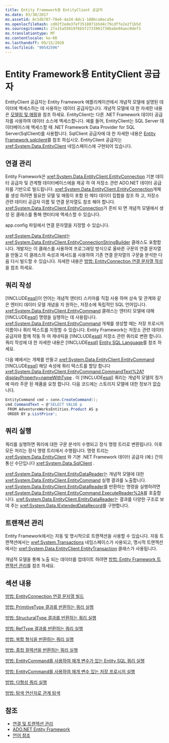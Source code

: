```yaml
---
title: Entity Framework용 EntityClient 공급자
ms.date: 03/30/2017
ms.assetid: 8c5db787-78e6-4a34-8dc1-188bca0aca5e
ms.openlocfilehash: cd02f2ede37ef3518071b5d4c79cdffe2e2f1b5d
ms.sourcegitcommit: 27a15a55019f6b5f2733961738babe94aec0def3
ms.translationtype: MT
ms.contentlocale: ko-KR
ms.lasthandoff: 09/15/2020
ms.locfileid: "90542596"
---
```

# <a name="entityclient-provider-for-the-entity-framework"></a>Entity Framework용 EntityClient 공급자
EntityClient 공급자는 Entity Framework 애플리케이션에서 개념적 모델에 설명된 데이터에 액세스하는 데 사용하는 데이터 공급자입니다. 개념적 모델에 대 한 자세한 내용은 [모델링 및 매핑](modeling-and-mapping.md)을 참조 하세요. EntityClient는 다른 .NET Framework 데이터 공급자를 사용하여 데이터 소스에 액세스합니다. 예를 들어, EntityClient는 SQL Server 데이터베이스에 액세스할 때 .NET Framework Data Provider for SQL Server(SqlClient)를 사용합니다. SqlClient 공급자에 대 한 자세한 내용은 [Entity Framework sqlclient](sqlclient-for-the-entity-framework.md)를 참조 하십시오. EntityClient 공급자는 <xref:System.Data.EntityClient> 네임스페이스에 구현되어 있습니다.  
  
## <a name="managing-connections"></a>연결 관리  
 Entity Framework은 <xref:System.Data.EntityClient.EntityConnection> 기본 데이터 공급자 및 관계형 데이터베이스에을 제공 하 여 저장소 관련 ADO.NET 데이터 공급자를 기반으로 빌드됩니다. <xref:System.Data.EntityClient.EntityConnection>개체를 생성 하려면 필요한 모델 및 매핑이 포함 된 메타 데이터 집합을 참조 하 고, 저장소 관련 데이터 공급자 이름 및 연결 문자열도 참조 해야 합니다. <xref:System.Data.EntityClient.EntityConnection>가 준비 되 면 개념적 모델에서 생성 된 클래스를 통해 엔터티에 액세스할 수 있습니다.  
  
 app.config 파일에서 연결 문자열을 지정할 수 있습니다.  
  
 <xref:System.Data.EntityClient>는 <xref:System.Data.EntityClient.EntityConnectionStringBuilder> 클래스도 포함합니다. 개발자는 이 클래스를 사용하여 프로그래밍 방식으로 올바른 구문의 연결 문자열을 만들고 이 클래스의 속성과 메서드를 사용하여 기존 연결 문자열의 구문을 분석한 다음 다시 빌드할 수 있습니다. 자세한 내용은 [방법: EntityConnection 연결 문자열 작성](how-to-build-an-entityconnection-connection-string.md)을 참조 하세요.  
  
## <a name="creating-queries"></a>쿼리 작성  
 [!INCLUDE[esql](../../../../../includes/esql-md.md)]이 언어는 개념적 엔터티 스키마를 직접 사용 하며 상속 및 관계와 같은 엔터티 데이터 모델 개념을 지 원하는, 저장소에 독립적인 SQL 언어입니다. <xref:System.Data.EntityClient.EntityCommand> 클래스는 엔터티 모델에 대해 [!INCLUDE[esql](../../../../../includes/esql-md.md)] 명령을 실행하는 데 사용됩니다. <xref:System.Data.EntityClient.EntityCommand> 개체를 생성할 때는 저장 프로시저 이름이나 쿼리 텍스트를 지정할 수 있습니다. Entity Framework는 저장소 관련 데이터 공급자와 함께 작동 하 여 제네릭을 [!INCLUDE[esql](../../../../../includes/esql-md.md)] 저장소 관련 쿼리로 변환 합니다. 쿼리 작성에 대 한 자세한 내용은 [!INCLUDE[esql](../../../../../includes/esql-md.md)] [Entity SQL Language](./language-reference/entity-sql-language.md)를 참조 하세요.  
  
 다음 예에서는 개체를 만들고 <xref:System.Data.EntityClient.EntityCommand> [!INCLUDE[esql](../../../../../includes/esql-md.md)] 해당 속성에 쿼리 텍스트를 할당 합니다 <xref:System.Data.EntityClient.EntityCommand.CommandText%2A?displayProperty=nameWithType> . 이 [!INCLUDE[esql](../../../../../includes/esql-md.md)] 쿼리는 개념적 모델의 정가에 따라 주문 된 제품을 요청 합니다. 다음 코드에는 스토리지 모델에 대한 정보가 없습니다.  
  
 ```csharp
EntityCommand cmd = conn.CreateCommand();
cmd.CommandText = @"SELECT VALUE p
  FROM AdventureWorksEntities.Product AS p
  ORDER BY p.ListPrice";
```
  
## <a name="executing-queries"></a>쿼리 실행  
 쿼리를 실행하면 쿼리에 대한 구문 분석이 수행되고 정식 명령 트리로 변환됩니다. 이후 모든 처리는 정식 명령 트리에서 수행됩니다. 명령 트리는 <xref:System.Data.EntityClient> 와 기본 .NET Framework 데이터 공급자 (예:) 간의 통신 수단입니다 <xref:System.Data.SqlClient> .  
  
 <xref:System.Data.EntityClient.EntityDataReader>는 개념적 모델에 대한 <xref:System.Data.EntityClient.EntityCommand> 실행 결과를 노출합니다. <xref:System.Data.EntityClient.EntityDataReader>를 반환하는 명령을 실행하려면 <xref:System.Data.EntityClient.EntityCommand.ExecuteReader%2A>를 호출합니다. <xref:System.Data.EntityClient.EntityDataReader>는 결과를 다양한 구조로 보여 주는 <xref:System.Data.IExtendedDataRecord>를 구현합니다.  
  
## <a name="managing-transactions"></a>트랜잭션 관리  
 Entity Framework에서는 자동 및 명시적으로 트랜잭션을 사용할 수 있습니다. 자동 트랜잭션에서는 <xref:System.Transactions> 네임스페이스가 사용되고, 명시적 트랜잭션에서는 <xref:System.Data.EntityClient.EntityTransaction> 클래스가 사용됩니다.  
  
 개념적 모델을 통해 노출 되는 데이터를 업데이트 하려면 [방법: Entity Framework 트랜잭션 관리](/previous-versions/dotnet/netframework-4.0/bb738523(v=vs.100))를 참조 하세요.  
  
## <a name="in-this-section"></a>섹션 내용  
 [방법: EntityConnection 연결 문자열 빌드](how-to-build-an-entityconnection-connection-string.md)  
  
 [방법: PrimitiveType 결과를 반환하는 쿼리 실행](how-to-execute-a-query-that-returns-primitivetype-results.md)  
  
 [방법: StructuralType 결과를 반환하는 쿼리 실행](how-to-execute-a-query-that-returns-structuraltype-results.md)  
  
 [방법: RefType 결과를 반환하는 쿼리 실행](how-to-execute-a-query-that-returns-reftype-results.md)  
  
 [방법: 복합 형식을 반환하는 쿼리 실행](how-to-execute-a-query-that-returns-complex-types.md)  
  
 [방법: 중첩 컬렉션을 반환하는 쿼리 실행](how-to-execute-a-query-that-returns-nested-collections.md)  
  
 [방법: EntityCommand를 사용하여 매개 변수가 있는 Entity SQL 쿼리 실행](how-to-execute-a-parameterized-entity-sql-query-using-entitycommand.md)  
  
 [방법: EntityCommand를 사용하여 매개 변수 있는 저장 프로시저 실행](how-to-execute-a-parameterized-stored-procedure-using-entitycommand.md)  
  
 [방법: 다형성 쿼리 실행](how-to-execute-a-polymorphic-query.md)  
  
 [방법: 탐색 연산자로 관계 탐색](how-to-navigate-relationships-with-the-navigate-operator.md)  
  
## <a name="see-also"></a>참조

- [연결 및 트랜잭션 관리](/previous-versions/dotnet/netframework-4.0/bb896325(v=vs.100))
- [ADO.NET Entity Framework](index.md)
- [언어 참조](./language-reference/index.md)
